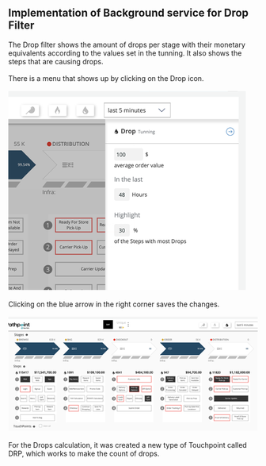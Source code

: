 ## Implementation of Background service for Drop Filter <br>
The Drop filter shows the amount of drops per stage with their monetary equivalents according to the values set in the tunning. It also shows the steps that are causing drops. <br><br>
There is a menu that shows up by clicking on the Drop icon. <br><br>
<img src="images/drop_icon.png"> <br><br>
Clicking on the blue arrow in the right corner saves the changes. <br><br>
<img src="images/drop_save.png"> <br><br>
For the Drops calculation, it was created a new type of Touchpoint called DRP, which works to make the count of drops. <br><br>
